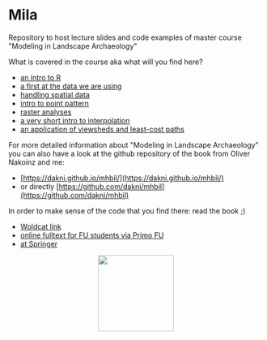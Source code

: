 # Mila

Repository to host lecture slides and code examples of master course "Modeling in Landscape Archaeology"

What is covered in the course aka what will you find here? 

- [an intro to R](html/00_Intro_R.html)
- [a first at the data we are using](html/01_Inspect_data_and_ask_questions.html)
- [handling spatial data](html/02_Spatial_Data.html)
- [intro to point pattern](html/03_PointPattern.html)
- [raster analyses](html/04_Raster_analysis.html)
- [a very short intro to interpolation](html/05_Interpolation.html)
- [an application of viewsheds and least-cost paths](html/06_Viewshed_ShortestPath.html)

For more detailed information about "Modeling in Landscape Archaeology" you can also have a look at the github repository of the book from Oliver Nakoinz and me: 

- [https://dakni.github.io/mhbil/](https://dakni.github.io/mhbil/)
- or directly [https://github.com/dakni/mhbil](https://github.com/dakni/mhbil)

In order to make sense of the code that you find there: read the book ;) 

- [Woldcat link](http://www.worldcat.org/oclc/933567741)
- [online fulltext for FU students via Primo FU](https://primo.fu-berlin.de/FUB:FUB_ALMA_DS51960803280002883)
- [at Springer](http://www.springer.com/de/book/9783319295367)

<p align="center">
  <img src="https://images.springer.com/sgw/books/medium/9783319295367.jpg" width="150"/>
</p>


